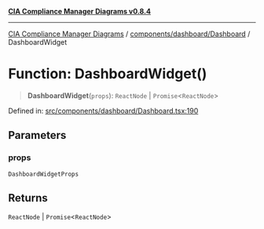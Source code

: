 [**CIA Compliance Manager Diagrams v0.8.4**](../../../../README.md)

***

[CIA Compliance Manager Diagrams](../../../../modules.md) / [components/dashboard/Dashboard](../README.md) / DashboardWidget

# Function: DashboardWidget()

> **DashboardWidget**(`props`): `ReactNode` \| `Promise`\<`ReactNode`\>

Defined in: [src/components/dashboard/Dashboard.tsx:190](https://github.com/Hack23/cia-compliance-manager/blob/a6d8d6a2cab2160940b9a047208c12088d7e02cf/src/components/dashboard/Dashboard.tsx#L190)

## Parameters

### props

`DashboardWidgetProps`

## Returns

`ReactNode` \| `Promise`\<`ReactNode`\>
